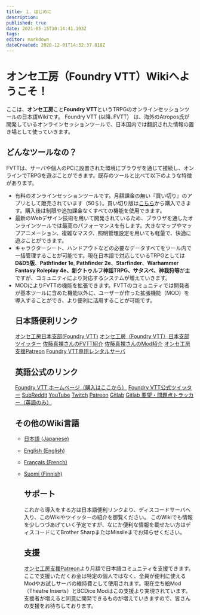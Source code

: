 ```yaml
---
title: １．はじめに
description: 
published: true
date: 2021-05-15T10:14:41.193Z
tags: 
editor: markdown
dateCreated: 2020-12-01T14:32:37.818Z
---
```


# オンセ工房（Foundry VTT）Wikiへようこそ！
<p>ここは、<strong>オンセ工房</strong>こと<strong>Foundry VTT</strong>というTRPGのオンラインセッションツールの日本語Wikiです。 Foundry VTT (以降､FVTT） は、海外のAtropos氏が開発しているオンラインセッションツールで、日本国内では翻訳された情報の置き場として使っていきます。
  
  ## どんなツールなの？
  <p>FVTTは、サーバや個人のPCに設置された環境にブラウザを通じて接続し、オンラインでTRPGを遊ぶことができます。既存のツールと比べて以下のような特徴があります。&nbsp;</p>
<ul>
  <li>有料のオンラインセッションツールです。月額課金の無い『買い切り』のアプリとして販売されています（50＄）。買い切り版は<a href="https://foundryvtt.com/purchase/">こちら</a>から購入できます。購入後は制限や追加課金なくすべての機能を使用できます。</li>
  <li>最新のWebデザイン技術を用いて開発されているため、ブラウザを通したオンラインツールでは最高のパフォーマンスを有します。大きなマップやマップアニメーション、複雑なマスク、照明管理設定を用いても軽量で、快適に遊ぶことができます。</li>
  <li>キャラクターシート、ハンドアウトなどの必要なデータすべてをツール内で一括管理することが可能です。現在日本語で対応しているTRPGとしては<strong>D&amp;D5版</strong>、<strong>Pathfinder 1e</strong>, <strong>Pathfinder 2e</strong>、<strong>Starfinder</strong>、<strong>Warhammer Fantasy Roleplay 4e、新クトゥルフ神話TRPG、サタスペ、神我狩等</strong>が主ですが、コミュニティにより対応するシステムが増えていきます。</li>
  <li>MODによりFVTTの機能を拡張できます。FVTTのコミュニティでは開発者が基本ツールに含めた機能以外に、ユーザーが作った拡張機能（MOD）を導入することができ、より便利に活用することが可能です。</li>
  
  ## 日本語便利リンク
  <i class="fab fa-discord"></i> [オンセ工房日本支部(Foundry VTT)](https://discord.com/invite/vM4YM27)
    <i class="fab fa-twitter-square"></i> [オンセ工房（Foundry VTT）日本支部ツイッター](https://twitter.com/home)
  <i class="fab fa-twitter-square"></i> [佐藤真裸さんのFVTT紹介](https://twitter.com/sa10trpg/status/1308413633198784513)
    <i class="fab fa-twitter-square"></i> [佐藤真裸さんのMod紹介](https://twitter.com/i/events/1309498983123804160)
  <i class="fab fa-patreon"></i> [オンセ工房支援Patreon](https://www.patreon.com/onsekobo)
  <i class="fas fa-dice-d20"></i> [Foundry VTT専用レンタルサーバ](https://as.forge-vtt.com/)
  
  ## 英語公式のリンク
<i class="fas fa-dice-d20"></i> [Foundry VTT ホームページ（購入はここから）](http://foundryvtt.com)
      <i class="fab fa-twitter-square"></i> [Foundry VTT公式ツイッター](https://twitter.com/FoundryVTT)
<i class="fab fa-reddit"></i> [SubReddit](https://www.reddit.com/r/FoundryVTT/)
<i class="fab fa-youtube"></i> [YouTube](https://www.youtube.com/user/TamrielFoundry)
<i class="fab fa-twitch"></i> [Twitch](https://www.twitch.tv/foundryvtt)
<i class="fab fa-patreon"></i> [Patreon](https://www.patreon.com/foundryvtt/overview)
<i class="fab fa-gitlab"></i> [Gitlab](https://gitlab.com/foundrynet)
<i class="fab fa-gitlab"></i> [Gitlab 要望・問題点トラッカー（英語のみ）](https://gitlab.com/foundrynet/foundryvtt/-/boards?milestone_title=No+Milestone&)
  
  ## その他のWiki言語
- [日本語 (Japanese)](https://foundryvtt.wiki/ja/home)
- [English (English)](https://foundryvtt.wiki/en/home)
- [Français (French)](https://foundryvtt.wiki/fr/home)
- [Suomi (Finnish)](https://foundryvtt.wiki/fi/home)
  
  ## サポート
  これから導入をする方は日本語便利リンクより、ディスコードサーバへ入り、このWikiやツイッターの紹介を御覧ください。
  このWikiでも情報を少しつづあげていく予定ですが、なにか便利な情報を載せたい方はディスコードにてBrother SharpまたはMissileまでお知らせください。
  
  ## 支援
  <i class="fab fa-patreon"></i> [オンセ工房支援Patreon](https://www.patreon.com/onsekobo)より月額で日本語コミュニティを支援できます。ここで支援いただくお金は特定の個人ではなく、全員が便利に使えるModやお試しサーバの維持費として使用されます。現在立ち絵Mod（Theatre Inserts）とBCDice Modはこの支援より実現されています。
  支援者が増えると同意に開発できるものが増えていきますので、皆さんの支援をお待ちしております。